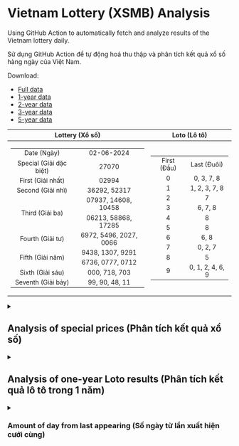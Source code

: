 # Vietnam Lottery (XSMB) Analysis

Using GitHub Action to automatically fetch and analyze results of the Vietnam lottery daily.

Sử dụng GitHub Action để tự động hoá thu thập và phân tích kết quả xổ số hàng ngày của Việt Nam.

Download:

* [Full data](https://raw.githubusercontent.com/khiemdoan/vietnam-lottery-xsmb-analysis/main/results/xsmb.csv)
* [1-year data](https://raw.githubusercontent.com/khiemdoan/vietnam-lottery-xsmb-analysis/main/results/xsmb_1_year.csv)
* [2-year data](https://raw.githubusercontent.com/khiemdoan/vietnam-lottery-xsmb-analysis/main/results/xsmb_2_year.csv)
* [3-year data](https://raw.githubusercontent.com/khiemdoan/vietnam-lottery-xsmb-analysis/main/results/xsmb_3_year.csv)
* [5-year data](https://raw.githubusercontent.com/khiemdoan/vietnam-lottery-xsmb-analysis/main/results/xsmb_5_year.csv)

| Lottery (Xổ số) | Loto (Lô tô) |
| :------------: | :----------: |
| <table><tr><td>Date (Ngày)</td><td>02-06-2024</td></tr><tr><td>Special (Giải dặc biệt)</td><td>27070</td></tr><tr><td>First (Giải nhất)</td><td>02994</td></tr><tr><td>Second (Giải nhì)</td><td>36292, 52317</td></tr><tr><td rowspan="2">Third (Giải ba)</td><td>07937, 14608, 10458</td></tr><tr><td>06213, 58868, 17285</td></tr><tr><td>Fourth (Giải tư)</td><td>6972, 5496, 2027, 0066</td></tr><tr><td rowspan="2">Fifth (Giải năm)</td><td>9438, 1307, 9291</td></tr><tr><td>6736, 0777, 0712</td></tr><tr><td>Sixth (Giải sáu)</td><td>000, 718, 703</td></tr><tr><td>Seventh (Giải bảy)</td><td>99, 90, 48, 11</td></tr></table> | <table><tr><td>First (Đầu)</td><td>Last (Đuôi)</td></tr><tr><td>0</td><td>0, 3, 7, 8</td></tr><tr><td>1</td><td>1, 2, 3, 7, 8</td></tr><tr><td>2</td><td>7</td></tr><tr><td>3</td><td>6, 7, 8</td></tr><tr><td>4</td><td>8</td></tr><tr><td>5</td><td>8</td></tr><tr><td>6</td><td>6, 8</td></tr><tr><td>7</td><td>0, 2, 7</td></tr><tr><td>8</td><td>5</td></tr><tr><td>9</td><td>0, 1, 2, 4, 6, 9</td></tr></table> |

<details>
  <summary><h2>Analysis of special prices (Phân tích kết quả xổ số)</h2></summary>
  <h3>Amount of day from last appearing (Số ngày từ lần xuất hiện cuối cùng)</h3>

  ![Delta](images/special_delta.jpg)

  <h3>Top 10 amount of day from last appearing (Top 10 số lâu chưa xuất hiện)</h3>

  ![Delta top 10](images/special_delta_top_10.jpg)
</details>

<details>
  <summary><h2>Analysis of one-year Loto results (Phân tích kết quả lô tô trong 1 năm)</h2></summary>

  Max: 126. Min: 72.

  Mean: 97.74. Standard deviation: 10.13.

  <h3>Detail (Chi tiết)</h3>

  ![Detail](images/heatmap.jpg)

  <h3>Top 10</h3>

  ![Top 10](images/top-10.jpg)

  <h3>Distribution (Phân bổ)</h3>

  ![Distribution](images/distribution.jpg)
</details>

<details>
  <summary><h3>Amount of day from last appearing (Số ngày từ lần xuất hiện cưới cùng)</h2></summary>

  ![Delta](images/delta.jpg)

  <h3>Top 10 amount of day from last appearing (Top 10 số lâu chưa xuất hiện)</h3>

  ![Delta top 10](images/delta_top_10.jpg)
</details>